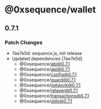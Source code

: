 # @0xsequence/wallet

## 0.7.1
### Patch Changes

- 7ae7e5d: sequence.js, init release
- Updated dependencies [7ae7e5d]
  - @0xsequence/abi@0.7.1
  - @0xsequence/api@0.7.1
  - @0xsequence/config@0.7.1
  - @0xsequence/guard@0.7.1
  - @0xsequence/network@0.7.1
  - @0xsequence/relayer@0.7.1
  - @0xsequence/transactions@0.7.1
  - @0xsequence/utils@0.7.1
